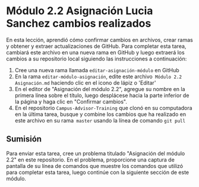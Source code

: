 # Módulo 2.2 Asignación Lucia Sanchez cambios realizados

En esta lección, aprendió cómo confirmar cambios en archivos, crear ramas y obtener y extraer actualizaciones de GitHub. Para completar esta tarea, cambiará este archivo en una nueva rama en GitHub y luego extraerá los cambios a su repositorio local siguiendo las instrucciones a continuación:

1. Cree una nueva rama llamada `editar-asignación-módulo` en GitHub
2. En la rama `editar-módulo-asignación`, edite este archivo` Módulo 2.2 Asignación.md` haciendo clic en el icono de lápiz o 'Editar'
3. En el editor de "Asignación del módulo 2.2", agregue su nombre en la primera línea sobre el título, luego desplácese hacia la parte inferior de la página y haga clic en "Confirmar cambios".
4. En el repositorio `Campus-Advisor-Training` que clonó en su computadora en la última tarea, busque y combine los cambios que ha realizado en este archivo en su rama` master` usando la línea de comando `git pull`


## Sumisión
Para enviar esta tarea, cree un problema titulado "Asignación del módulo 2.2" en este repositorio. En el problema, proporcione una captura de pantalla de su línea de comandos que muestre los comandos que utilizó para completar esta tarea, luego continúe con la siguiente sección de este módulo.
